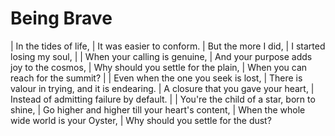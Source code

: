 Being Brave
===========

| In the tides of life,
| It was easier to conform.
| But the more I did,
| I started losing my soul,
| 
| When your calling is genuine,
| And your purpose adds joy to the cosmos,
| Why should you settle for the plain,
| When you can reach for the summit?
| 
| Even when the one you seek is lost,
| There is valour in trying, and it is endearing.
| A closure that you gave your heart,
| Instead of admitting failure by default.
| 
| You\'re the child of a star, born to shine,
| Go higher and higher till your heart\'s content,
| When the whole wide world is your Oyster,
| Why should you settle for the dust?
